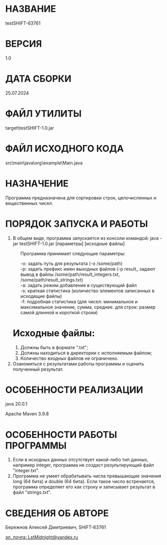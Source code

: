 <!DOCTYPE html>
<body>
   <!DOCTYPE html>
<body>
    <h1>НАЗВАНИЕ</h1><p>testSHIFT-63761</p>
    <h1>ВЕРСИЯ</h1><p>1.0</p>
    <h1>ДАТА СБОРКИ</h1><p>25.07.2024</p>
    <h1>ФАЙЛ УТИЛИТЫ</h1><p>target\testSHIFT-1.0.jar</p>
    <h1>ФАЙЛ ИСХОДНОГО КОДА</h1><p>src\main\java\org\example\Main.java</p>
    <h1>НАЗНАЧЕНИЕ</h1><p>Программа предназначена для сортировки строк, целочисленных и вещественных чисел.</p>
    <h1>ПОРЯДОК ЗАПУСКА И РАБОТЫ</h1>
    <ol>
        <li>В общем виде, программа запускается из консоли командой: java -jar testSHIFT-1.0.jar [параметры] [исходные файлы]
            <ul style="list-style-type: none;">
            <p>Программа принимает следующие параметры:</p>
                <li>-o: задать путь для результата        			(-o /some/path)</li>
                <li>-p: задать префикс имен выходных файлов      	(-p result_ задают вывод в файлы /some/path/result_integers.txt, /some/path/result_strings.txt)</li>
                <li>-a: задать режим добавление в существующий файл</li>
                <li>-s: краткая статистика          				(количество элементов записанных в исходящие файлы)</li>
                <li>-f: подробная статистика        				(для чисел: минимальное и максимальное значение, сумма, среднее. для строк: размер самой длинной и короткой строки)</li>
            </ul>
        </li>
            <h1>Исходные файлы:</h1>
            <ol>
                <li>Должны быть в формате ".txt";</li>
                <li>Должны находиться в директории с исполняемым файлом;</li>
                <li>Количество входных файлов не ограничено.</li>
            </ol>
            <li>Озакомиться с результатами работы программы и оценить полученный результат.</li>
    </ol>
    <h1>ОСОБЕННОСТИ РЕАЛИЗАЦИИ</h1><p>java 20.0.1</p><p>Apache Maven 3.9.8</p>
    <h1>ОСОБЕННОСТИ РАБОТЫ ПРОГРАММЫ</h1>
    <ol>
        <li>Если в исходных данных отсутствует какой-либо тип данных, например integer, программа не создаст результирующий файл "integer.txt".</li>
        <li>Программа не умеет обрабатывать числа превышающие значения long (64 бита) и double (64 бита). Если такое число встречается, программа определяет его как строку и записывает результат в файл "strings.txt".</li>
    </ol>
    <h1>СВЕДЕНИЯ ОБ АВТОРЕ</h1><p>Бережнов Алексей Дмитриевич, SHIFT-63761</p><a href="LstMidnight@yandex.ru">эл. почта: LstMidnight@yandex.ru</a>
</body>
</html>
